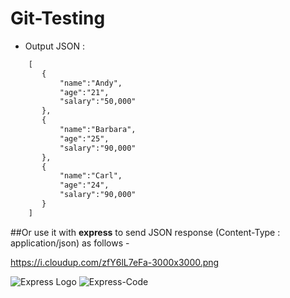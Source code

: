 # Git-Testing
- Output JSON : 
```diff
    [  
       {  
           "name":"Andy",  
           "age":"21",  
           "salary":"50,000"  
       },  
       {  
           "name":"Barbara",  
           "age":"25",  
           "salary":"90,000"  
       },  
       {  
           "name":"Carl",  
           "age":"24",  
           "salary":"90,000"  
       }  
    ]

```

##Or use it with **express** to send JSON response (Content-Type : application/json) as follows -


https://i.cloudup.com/zfY6lL7eFa-3000x3000.png


![Express Logo](https://i.cloudup.com/zfY6lL7eFa-3000x3000.png)
![Express-Code](https://drive.google.com/file/d/1edFLAr4OeBf-rFLqMvg3IBLhj7gO11EB/preview)

